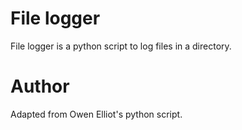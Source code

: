 # File logger
File logger is a python script to log files in a directory.

# Author
Adapted from Owen Elliot's python script.
